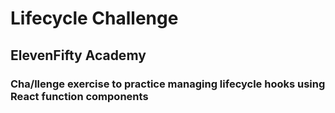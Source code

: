 # Lifecycle Challenge
## ElevenFifty Academy
### Cha/llenge exercise to practice managing lifecycle hooks using React function components
